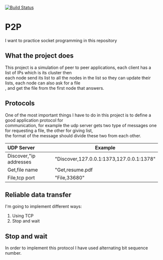 [![Build Status](https://cloud.drone.io/api/badges/elahe-dastan/P2P/status.svg)](https://cloud.drone.io/elahe-dastan/P2P)

# P2P

I want to practice socket programming in this repository

## What the project does

This project is a simulation of peer to peer applications, each client has a list of IPs which is its cluster then <br/>
each node send its list to all the nodes in the list so they can update their lists, each node can also ask for a file<br/>
, and get the file from the first node that answers. <br/>

## Protocols

One of the most important things I have to do in this project is to define a good application protocol for <br/>
communication, for example the udp server gets two type of messages one for requesting a file, the other for giving list,<br/>
the format of the message should divide these two from each other.

| UDP Server             | Example                                   |
|:-----------------------| ------------------------------------------|
| Discover,"ip addresses | "Discover,127.0.0.1:1373,127.0.0.1:1378"  |
| Get,file name          | "Get,resume.pdf                           |
| File,tcp port          | "File,33680"                              |

## Reliable data transfer 

I'm going to implement different ways:<br/>

1. Using TCP
2. Stop and wait 

## Stop and wait

In order to implement this protocol I have used alternating bit sequence number.